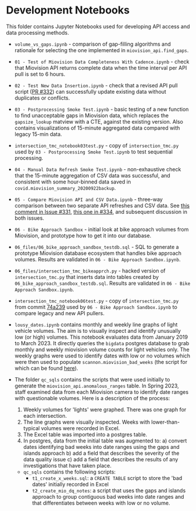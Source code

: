 # Development Notebooks

This folder contains Jupyter Notebooks used for developing API access and data processing methods.

- `volume_vs_gaps.ipynb` - comparison of gap-filling algorithms and rationale for selecting the one implemented in `miovision_api.find_gaps`.

- `01 - Test of Miovision Data Completeness With Cadence.ipynb` - check that Miovision API returns complete data when the time interval per API pull is set to 6 hours.

- `02 - Test New Data Insertion.ipynb` - check that a revised API pull script ([PR #332](https://github.com/CityofToronto/bdit_data-sources/pull/332)) can successfully update existing data without duplicates or conflicts.

- `03 - Postprocessing Smoke Test.ipynb` - basic testing of a new function to find unacceptable gaps in Miovision data, which replaces the `gapsize_lookup` matview with a CTE, against the existing version. Also contains visualizations of 15-minute aggregated data compared with legacy 15-min data.

- `intersection_tmc_notebook03test.py` - copy of `intersection_tmc.py` used by `03 - Postprocessing Smoke Test.ipynb` to test sequential processing.

- `04 - Manual Data Refresh Smoke Test.ipynb` - non-exhaustive check that the 15-minute aggregation of CSV data was successful, and consistent with some hour-binned data saved in `covid.miovision_summary_20200922backup`.

- `05 - Compare Miovision API and CSV Data.ipynb` - three-way comparison between two separate API refreshes and CSV data. See [this comment in Issue #331](https://github.com/CityofToronto/bdit_data-sources/issues/331#issuecomment-718893812), [this one in #334](https://github.com/CityofToronto/bdit_data-sources/issues/331#issuecomment-718893812), and subsequent discussion in both issues.

- `06 - Bike Approach Sandbox` - initial look at bike approach volumes from Miovision, and prototype how to get it into our database.

- `06_files/06_bike_approach_sandbox_testdb.sql` - SQL to generate a prototype Miovision database ecosystem that handles bike approach volumes. Results are validated in `06 - Bike Approach Sandbox.ipynb`.

- `06_files/intersection_tmc_bikeapprch.py` - hacked version of `intersection_tmc.py` that inserts data into tables created by `06_bike_approach_sandbox_testdb.sql`. Results are validated in `06 - Bike Approach Sandbox.ipynb`.

- `intersection_tmc_notebook06test.py` - copy of `intersection_tmc.py` from commit [74a239](https://github.com/CityofToronto/bdit_data-sources/commit/74a2392491bb8098c12bc779d63ea10277d4505c) used by `06 - Bike Approach Sandbox.ipynb` to compare legacy and new API pullers.

- `lousy_dates.ipynb` contains monthly and weekly line graphs of light vehicle volumes. The aim is to visually inspect and identify unusually low (or high) volumes. This notebook evaluates data from January 2019 to March 2023. It directly queries the `bigdata` postgres database to grab monthly and weekly miovision volume counts for light vehicles only. The weekly graphs were used to identify dates with low or no volumes which were then used to populate `scannon.miovision_bad_weeks` (the script for which can be found [here](qc_sqls/t1_create_x_weeks.sql)).

- The folder `qc_sqls` contains the scripts that were used initially to generate the `miovision_api.anomalous_ranges` table. In Spring 2023, staff examined data from each Miovision camera to identify date ranges with questionable volumes. Here is a description of the process:
    1) Weekly volumes for 'lights' were graphed. There was one graph for each intersection.
    2) The line graphs were visually inspected. Weeks with lower-than-typical volumes were recorded in Excel.
    3) The Excel table was imported into a postgres table.
    4) In postgres, data from the initial table was augmented to:
        a) convert dates identifying bad weeks into date ranges using the gaps and islands approach
        b) add a field that describes the severity of the data quality issue
        c) add a field that describes the results of any investigations that have taken place.

    - `qc_sqls` contains the following scripts:
        - `t1_create_x_weeks.sql`: a `CREATE TABLE` script to store the 'bad dates' initially recorded in Excel
        - `t2_create_mio_dq_notes`: a script that uses the gaps and islands approach to group contiguous bad weeks into date ranges and that differentiates between weeks with low or no volume.



